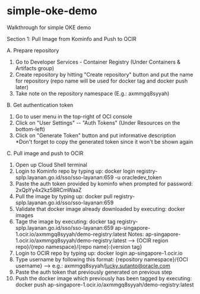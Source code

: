 # simple-oke-demo
Walkthrough for simple OKE demo

Section 1: Pull Image from Kominfo and Push to OCIR

A. Prepare repository
  1. Go to Developer Services - Container Registry (Under Containers & Artifacts group)
  2. Create repository by hitting "Create repository" button and put the name for repository (repo name will be used for docker tag and docker push later)
  3. Take note on the repository namespace (E.g.: axmmgq8syyah)

B. Get authentication token
  1. Go to user menu in the top-right of OCI console
  2. Click on "User Settings" -- "Auth Tokens" (Under Resources on the bottom-left)
  3. Click on "Generate Token" button and put informative description *Don't forget to copy the generated token since it won't be shown again

C. Pull image and push to OCIR
  1. Open up Cloud Shell terminal
  2. Login to Kominfo repo by typing up: docker login registry-splp.layanan.go.id/sso/sso-layanan:659 -u oracledev_token
  3. Paste the auth token provided by kominfo when prompted for password: 2xQpYy4x2kz58RCmWaaZ
  4. Pull the image by typing up: docker pull registry-splp.layanan.go.id/sso/sso-layanan:659
  5. Validate that docker image already downloaded by executing: docker images
  6. Tage the image by executing: docker tag registry-splp.layanan.go.id/sso/sso-layanan:659 ap-singapore-1.ocir.io/axmmgq8syyah/demo-registry:latest
    Notes: ap-singapore-1.ocir.io/axmmgq8syyah/demo-registry:latest --> {OCIR region repo}/{repo namespace}/{repo name}:{version tag}
  7. Login to OCIR repo by typing up: docker login ap-singapore-1.ocir.io
  8. Type username by following this format: {repository namespace}/{OCI username} --> e.g.: axmmgq8syyah/lucky.sutanto@oracle.com
  9. Paste the auth token that previously generated on previous step
  10. Push the docker image which previously has been tagged by executing: docker push ap-singapore-1.ocir.io/axmmgq8syyah/demo-registry:latest 
